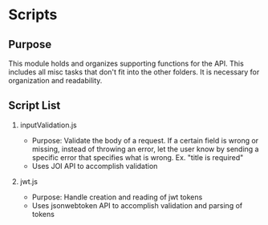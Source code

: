 # Scripts

## Purpose

This module holds and organizes supporting functions for the API. This includes all misc tasks that don't fit into the other folders. It is necessary for organization and readability.

## Script List

1. inputValidation.js
   - Purpose: Validate the body of a request. If a certain field is wrong or missing, instead of throwing an error, let the user know by sending a specific error that specifies what is wrong. Ex. "title is required"
   - Uses JOI API to accomplish validation
  
2. jwt.js
   - Purpose: Handle creation and reading of jwt tokens
   - Uses jsonwebtoken API to accomplish validation and parsing of tokens
